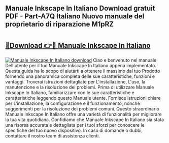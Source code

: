 ## Manuale Inkscape In Italiano Download gratuit PDF - Part-A7Q Italiano Nuovo manuale del proprietario di riparazione M1pRZ

# <h2><a href="http://dfcyji.blite.top/?on=Manuale+Inkscape+In+Italiano">🔗Download 👉🔴 Manuale Inkscape In Italiano</a></h2>

[![Manuale Inkscape In Italiano download](https://i.imgur.com/lujVjoI.png)](http://dfcyji.blite.top/?on=Manuale+Inkscape+In+Italiano)
Ciao e benvenuto nel manuale Dell'utente per il tuo Manuale Inkscape In Italiano appena implementato. Questa guida ha lo scopo di aiutarti a ottenere il massimo dal tuo Prodotto fornendo una panoramica completa delle sue caratteristiche, funzioni e vantaggi. Troverai istruzioni dettagliate per L'installazione, L'uso, la manutenzione e la risoluzione dei problemi. Prima di utilizzare Manuale Inkscape In Italiano, familiarizzare con le sue caratteristiche e caratteristiche leggendo questo Manuale utente. Fornisce istruzioni chiare per L'installazione, la configurazione e il funzionamento, nonché suggerimenti per la risoluzione dei problemi comuni. Questo straordinario Manuale Inkscape In Italiano offre una varietà di funzionalità per migliorare la tua vita quotidiana. Confidiamo che Manuale Inkscape In Italiano sia stata una risorsa accurata e dettagliata per i tuoi sforzi per conoscere le specifiche del tuo nuovo dispositivo. In caso di domande o dubbi, contattare il nostro team di assistenza clienti.
